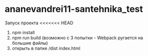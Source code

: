 # ananevandrei11-santehnika_test
Запуск проекта
<<<<<<< HEAD
1) npm install 
2) npm run build (возможно с 3 попытки - Webpack ругается на большие файлы)
3) открыть в папке /dist index.html
